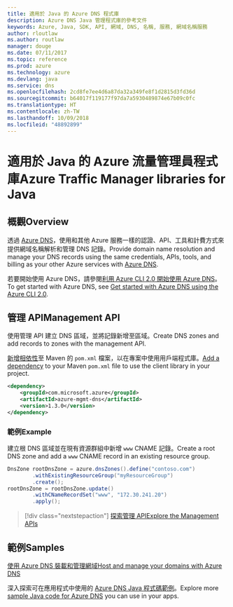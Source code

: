 ```yaml
---
title: 適用於 Java 的 Azure DNS 程式庫
description: Azure DNS Java 管理程式庫的參考文件
keywords: Azure, Java, SDK, API, 網域, DNS, 名稱, 服務, 網域名稱服務
author: rloutlaw
ms.author: routlaw
manager: douge
ms.date: 07/11/2017
ms.topic: reference
ms.prod: azure
ms.technology: azure
ms.devlang: java
ms.service: dns
ms.openlocfilehash: 2cd8fe7ee4d6a87da32a349fe8f1d2815d3fd36d
ms.sourcegitcommit: b64017f119177f97da7a5930489874e67b09c0fc
ms.translationtype: HT
ms.contentlocale: zh-TW
ms.lasthandoff: 10/09/2018
ms.locfileid: "48892899"
---
```

# <a name="azure-traffic-manager-libraries-for-java"></a><span data-ttu-id="7fc11-104">適用於 Java 的 Azure 流量管理員程式庫</span><span class="sxs-lookup"><span data-stu-id="7fc11-104">Azure Traffic Manager libraries for Java</span></span>

## <a name="overview"></a><span data-ttu-id="7fc11-105">概觀</span><span class="sxs-lookup"><span data-stu-id="7fc11-105">Overview</span></span>

<span data-ttu-id="7fc11-106">透過 [Azure DNS](/azure/dns/dns-overview)，使用和其他 Azure 服務一樣的認證、API、工具和計費方式來提供網域名稱解析和管理 DNS 記錄。</span><span class="sxs-lookup"><span data-stu-id="7fc11-106">Provide domain name resolution and manage your DNS records using the same credentials, APIs, tools, and billing as your other Azure services with [Azure DNS](/azure/dns/dns-overview).</span></span>

<span data-ttu-id="7fc11-107">若要開始使用 Azure DNS，請參閱[利用 Azure CLI 2.0 開始使用 Azure DNS](/azure/dns/dns-getstarted-cli)。</span><span class="sxs-lookup"><span data-stu-id="7fc11-107">To get started with Azure DNS, see [Get started with Azure DNS using the Azure CLI 2.0](/azure/dns/dns-getstarted-cli).</span></span>

## <a name="management-api"></a><span data-ttu-id="7fc11-108">管理 API</span><span class="sxs-lookup"><span data-stu-id="7fc11-108">Management API</span></span>

<span data-ttu-id="7fc11-109">使用管理 API 建立 DNS 區域，並將記錄新增至區域。</span><span class="sxs-lookup"><span data-stu-id="7fc11-109">Create DNS zones and add records to zones with the management API.</span></span>

<span data-ttu-id="7fc11-110">[新增相依性](https://maven.apache.org/guides/getting-started/index.html#How_do_I_use_external_dependencies)至 Maven 的 `pom.xml` 檔案，以在專案中使用用戶端程式庫。</span><span class="sxs-lookup"><span data-stu-id="7fc11-110">[Add a dependency](https://maven.apache.org/guides/getting-started/index.html#How_do_I_use_external_dependencies) to your Maven `pom.xml` file to use the client library in your project.</span></span>

```XML
<dependency>
    <groupId>com.microsoft.azure</groupId>
    <artifactId>azure-mgmt-dns</artifactId>
    <version>1.3.0</version>
</dependency>
```   

### <a name="example"></a><span data-ttu-id="7fc11-111">範例</span><span class="sxs-lookup"><span data-stu-id="7fc11-111">Example</span></span>

<span data-ttu-id="7fc11-112">建立根 DNS 區域並在現有資源群組中新增 `www` CNAME 記錄。</span><span class="sxs-lookup"><span data-stu-id="7fc11-112">Create a root DNS zone and add a `www` CNAME record in an existing resource group.</span></span>

```java
DnsZone rootDnsZone = azure.dnsZones().define("contoso.com")
        .withExistingResourceGroup("myResourceGroup")
        .create();
rootDnsZone = rootDnsZone.update()
        .withCNameRecordSet("www", "172.30.241.20")
        .apply();
```

> [!div class="nextstepaction"]
> [<span data-ttu-id="7fc11-113">探索管理 API</span><span class="sxs-lookup"><span data-stu-id="7fc11-113">Explore the Management APIs</span></span>](/java/api/overview/azure/dns/management)

## <a name="samples"></a><span data-ttu-id="7fc11-114">範例</span><span class="sxs-lookup"><span data-stu-id="7fc11-114">Samples</span></span>

[<span data-ttu-id="7fc11-115">使用 Azure DNS 裝載和管理網域</span><span class="sxs-lookup"><span data-stu-id="7fc11-115">Host and manage your domains with Azure DNS</span></span>](https://github.com/Azure-Samples/dns-java-host-and-manage-your-domains)

<span data-ttu-id="7fc11-116">深入探索可在應用程式中使用的 [Azure DNS Java 程式碼範例](https://azure.microsoft.com/resources/samples/?platform=java&term=dns)。</span><span class="sxs-lookup"><span data-stu-id="7fc11-116">Explore more [sample Java code for Azure DNS](https://azure.microsoft.com/resources/samples/?platform=java&term=dns) you can use in your apps.</span></span>

<!---Loc Comment: Please, refer to conversation section to check the issue. Thanks.--->
